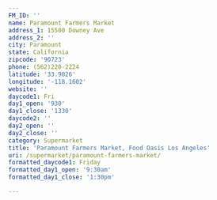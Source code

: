 ```yaml
---
FM_ID: ''
name: Paramount Farmers Market
address_1: 15500 Downey Ave
address_2: ''
city: Paramount
state: California
zipcode: '90723'
phone: (562)220-2224
latitude: '33.9026'
longitude: '-118.1602'
website: ''
daycode1: Fri
day1_open: '930'
day1_close: '1330'
daycode2: ''
day2_open: ''
day2_close: ''
category: Supermarket
title: 'Paramount Farmers Market, Food Oasis Los Angeles'
uri: /supermarket/paramount-farmers-market/
formatted_daycode1: Friday
formatted_day1_open: '9:30am'
formatted_day1_close: '1:30pm'

---
```

